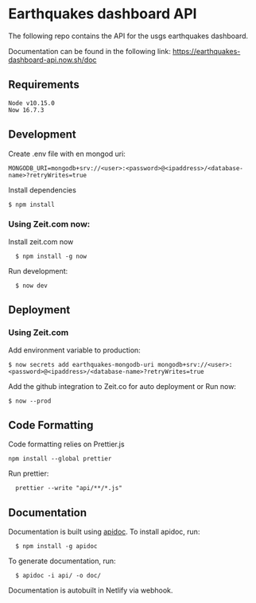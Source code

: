 # Earthquakes dashboard API
The following repo contains the API for the usgs earthquakes dashboard.

Documentation can be found in the following link: 
https://earthquakes-dashboard-api.now.sh/doc

## Requirements
```
Node v10.15.0
Now 16.7.3
```

## Development
Create .env file with en mongod uri:
```
MONGODB_URI=mongodb+srv://<user>:<password>@<ipaddress>/<database-name>?retryWrites=true
```

Install dependencies
  ```
  $ npm install
  ```
### Using Zeit.com now:
Install zeit.com now
```
  $ npm install -g now
```

Run development:
```
  $ now dev
```


## Deployment

### Using Zeit.com

Add environment variable to production:
```
$ now secrets add earthquakes-mongodb-uri mongodb+srv://<user>:<password>@<ipaddress>/<database-name>?retryWrites=true
```

Add the github integration to Zeit.co for auto deployment or Run now:
```
$ now --prod
```

## Code Formatting

Code formatting relies on Prettier.js
```
npm install --global prettier
```

Run prettier:
```
  prettier --write "api/**/*.js"
```


## Documentation

Documentation is built using [apidoc](https://apidocjs.com/).
To install apidoc, run:
```
  $ npm install -g apidoc
```

To generate documentation, run:
```
  $ apidoc -i api/ -o doc/
```

Documentation is autobuilt in Netlify via webhook.